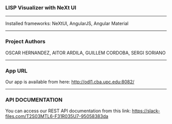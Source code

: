 
### LISP Visualizer with NeXt UI
-----------------------------------------------------------------------

Installed frameworks: NeXtUI, AngularJS, Angular Material

-----------------------------------------------------------------------

### Project Authors

OSCAR HERNANDEZ,
AITOR ARDILA,
GUILLEM CORDOBA,
SERGI SORIANO

-----------------------------------------------------------------------

### App URL

Our app is available from here: http://odl1.cba.upc.edu:8082/

-----------------------------------------------------------------------

### API DOCUMENTATION

You can access our REST API documentation from this link: https://slack-files.com/T2S03MTL6-F31R035U7-95058383da
